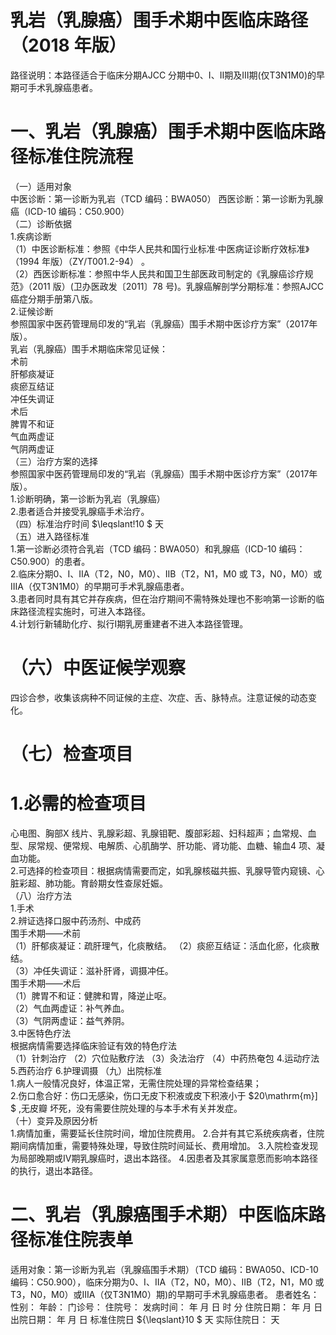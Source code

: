 # 乳岩（乳腺癌）围手术期中医临床路径 （2018 年版）  
路径说明：本路径适合于临床分期AJCC 分期中0、Ⅰ、Ⅱ期及Ⅲ期(仅T3N1M0)的早期可手术乳腺癌患者。  
# 一、乳岩（乳腺癌）围手术期中医临床路径标准住院流程  
（一）适用对象  
中医诊断：第一诊断为乳岩（TCD 编码：BWA050） 西医诊断：第一诊断为乳腺癌（ICD-10 编码：C50.900）  
（二）诊断依据  
1.疾病诊断  
（1）中医诊断标准：参照《中华人民共和国行业标准·中医病证诊断疗效标准》（1994 年版）（ZY/T001.2-94） 。  
（2）西医诊断标准：参照中华人民共和国卫生部医政司制定的《乳腺癌诊疗规范》（2011 版）(卫办医政发〔2011〕78 号)。乳腺癌解剖学分期标准：参照AJCC 癌症分期手册第八版。  
2.证候诊断  
参照国家中医药管理局印发的“乳岩（乳腺癌）围手术期中医诊疗方案”（2017年版）。  
乳岩（乳腺癌）围手术期临床常见证候：  
术前  
肝郁痰凝证  
痰瘀互结证  
冲任失调证  
术后  
脾胃不和证  
气血两虚证  
气阴两虚证  
（三）治疗方案的选择  
参照国家中医药管理局印发的“乳岩（乳腺癌）围手术期中医诊疗方案”（2017年版）。  
1.诊断明确，第一诊断为乳岩（乳腺癌）  
2.患者适合并接受乳腺癌手术治疗。  
（四）标准治疗时间 $\leqslant\!10 $ 天  
（五）进入路径标准  
1.第一诊断必须符合乳岩（TCD 编码：BWA050）和乳腺癌（ICD-10 编码：C50.900）的患者。  
2.临床分期0、I、IIA（T2，N0，M0）、IIB（T2，N1，M0 或 T3，N0，M0）或IIIA（仅T3N1M0）的早期可手术乳腺癌患者。  
3.患者同时具有其它并存疾病，但在治疗期间不需特殊处理也不影响第一诊断的临床路径流程实施时，可进入本路径。  
4.计划行新辅助化疗、拟行Ⅰ期乳房重建者不进入本路径管理。  
# （六）中医证候学观察  
四诊合参，收集该病种不同证候的主症、次症、舌、脉特点。注意证候的动态变化。  
# （七）检查项目  
# 1.必需的检查项目  
心电图、胸部X 线片、乳腺彩超、乳腺钼靶、腹部彩超、妇科超声；血常规、血型、尿常规、便常规、电解质、心肌酶学、肝功能、肾功能、血糖、输血4 项、凝血功能。  
2.可选择的检查项目：根据病情需要而定，如乳腺核磁共振、乳腺导管内窥镜、心脏彩超、肺功能。育龄期女性查尿妊娠。  
（八）治疗方法  
1.手术  
2.辨证选择口服中药汤剂、中成药  
围手术期——术前  
（1）肝郁痰凝证：疏肝理气，化痰散结。 （2）痰瘀互结证：活血化瘀，化痰散结。  
（3）冲任失调证：滋补肝肾，调摄冲任。  
围手术期——术后  
（1）脾胃不和证：健脾和胃，降逆止呕。  
（2）气血两虚证：补气养血。  
（3）气阴两虚证：益气养阴。  
3.中医特色疗法  
根据病情需要选择临床验证有效的特色疗法  
（1）针刺治疗 
    （2）穴位贴敷疗法 （3）灸法治疗 （4）中药热奄包 4.运动疗法 5.西药治疗   6.护理调摄  （九）出院标准  
1.病人一般情况良好，体温正常，无需住院处理的异常检查结果；  
2.伤口愈合好：伤口无感染，伤口无皮下积液或皮下积液小于 $20\mathrm{m}] $ ,无皮瓣 坏死，没有需要住院处理的与本手术有关并发症。  
（十）变异及原因分析  
1.病情加重，需要延长住院时间，增加住院费用。  2.合并有其它系统疾病者，住院期间病情加重，需要特殊处理，导致住院时间延长、费用增加。  3.入院检查发现为局部晚期或Ⅳ期乳腺癌时，退出本路径。 4.因患者及其家属意愿而影响本路径的执行，退出本路径。  
# 二、乳岩（乳腺癌围手术期）中医临床路径标准住院表单  
适用对象：第一诊断为乳岩（乳腺癌围手术期）（TCD 编码：BWA050、ICD-10 编码：C50.900），临床分期为0、I、IIA（T2，N0，M0）、IIB（T2，N1，M0 或 T3，N0，M0）或IIIA（仅T3N1M0）期)的早期可手术乳腺癌患者。    患者姓名：          性别：    年龄：    门诊号：         住院号：            发病时间：   年  月  日  时  分  住院日期：   年  月  日 出院日期：   年  月   日 标准住院日 ${\leqslant}10 $ 天               实际住院日：    天  